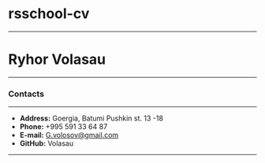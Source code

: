 # rsschool-cv

---

# Ryhor Volasau

---

### Contacts

---

- **Address:** Goergia, Batumi Pushkin st. 13 -18
- **Phone:** +995 591 33 64 87
- **E-mail:** G.volosov@gmail.com
- **GitHub:** Volasau

---
